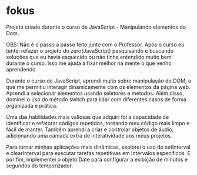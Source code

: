 # fokus
Projeto criado durante o curso de JavaScript - Manipulando elementos do Dom. 

OBS: Não é o passo a passo feito junto com o Professor. Após o curso eu tentei refazer o projeto do zero(JavaScript) pesquisando e buscando soluções que eu havia esquecido ou não tinha entendido muito bem durante o curso. Isso me ajuda a fixar melhor na mente o que venho aprendendo.

Durante o curso de JavaScript, aprendi muito sobre manipulação do DOM, o que me permitiu interagir dinamicamente com os elementos da página web. Aprendi a selecionar elementos usando seletores e métodos. Além disso, dominei o uso do método switch para lidar com diferentes casos de forma organizada e prática.

Uma das habilidades mais valiosas que adquiri foi a capacidade de identificar e refatorar códigos repetidos, tornando meu código mais limpo e fácil de manter. Também aprendi a criar e controlar objetos de áudio, adicionando uma camada extra de interatividade aos meus projetos.

Para tornar minhas aplicações mais dinâmicas, explorei o uso do setInterval e clearInterval para executar tarefas repetitivas em intervalos específicos. E por fim, implementei o objeto Date para configurar a exibição de minutos e segundos do temporizador.
